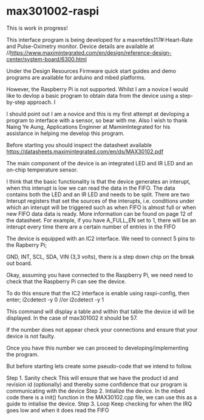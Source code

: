 # max301002-raspi

This is work in progress!

This interface program is being developed for a maxrefdes117#:Heart-Rate and Pulse-Oximetry monitor.
Device details are available at //https://www.maximintegrated.com/en/design/reference-design-center/system-board/6300.html

Under the Design Resources Firmware quick start guides and demo programs are available for arduino and mbed platforms.

However, the Raspberry Pi is not supported. Whilst I am a novice I would like to devlop a basic program to 
obtain data from the device using a step-by-step approach. I

I should point out I am a novice and this is my first attempt at devloping a program to interface with a sensor, so bear with me. 
Also I wish to thank Naing Ye Aung, Applications Enginner at MamimIntegrated for his
assistance in helping me develop this program.

Before starting you should inspect the datasheet available https://datasheets.maximintegrated.com/en/ds/MAX30102.pdf

The main component of the device is an integrated LED and IR LED and an on-chip temperature sensor.

I think that the basic functionality is that the device generates an interupt, when this interupt is low we can read the data in the FIFO.
The data contains both the LED and an IR LED and needs to be split. There are two Interupt registers that set the sources of the interupts, 
i.e. conditions under which an interupt will be triggered such as when FIFO is almost full or when new FIFO data data is ready. More 
information can be found on page 12 of the datasheet. For example, if you have A_FULL_EN set to 1, there will be an interupt every time
there are a certain number of entries in the FIFO 

The device is equipped with an IC2 interface. We need to connect 5 pins to the Rapberry Pi;

GND, INT, SCL, SDA, VIN (3,3 volts), there is a step down chip on the break out board.

Okay, assuming you have connected to the Raspberry Pi, we need need to check that the Raspberry Pi can see the device.

To do this ensure that the IC2 interface is enable using raspi-config, then enter;
i2cdetect -y 0
//or
i2cdetect -y 1

This command will display a table and within that table the device id will be displayed. In the case of max301002 it should be 57.

If the number does not appear check your connections and ensure that your device is not faulty.

Once you have this number we can proceed to developing/implementing the program.

But before starting lets create some pseudo-code that we intend to follow. 

Step 1. Sanity check 
This will ensure that we have the product id and revision id (optionally) and thereby some confidence that our program is communicating with the device
Step 2. Intialize the device.
In the mbed code there is a init() function in the MAX30102.cpp file, we can use this as a guide to intialise the device.
Step 3. Loop
Keep checking for when the IRQ goes low and when it does read the FIFO
